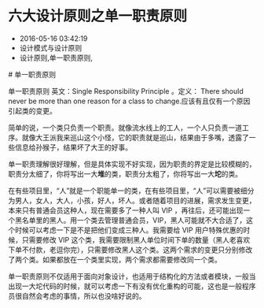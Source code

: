 # 六大设计原则之单一职责原则
- 2016-05-16 03:42:19
- 设计模式与设计原则
- 设计原则,单一职责原则,

<!--markdown--># 单一职责原则

单一职责原则 英文：Single Responsibility Principle 。定义： There should never be more than one reason for a class to change.应该有且仅有一个原因引起类的变更。


简单的说，一个类只负责一个职责。就像流水线上的工人，一个人只负责一道工序。就像大王派我来巡山这个小怪，它的职责就是巡山，结果由于多嘴，透露了一些信息给孙猴子，结果坏了大王的好事。

单一职责理解很好理解，但是具体实现不好实现，因为职责的界定是比较模糊的，职责分太细了，你将写出一大**堆**的类，职责分太粗了，你将写出一大**坨**的类。

在有些项目里，“人”就是一个职能单一的类，在有些项目里，“人”可以需要被细分为男人，女人，大人，小孩，好人，坏人。或者随着项目的进展，需求发生变更，本来只有普通会员这种人，现在需要多了一种人叫 VIP ，再往后，还可能出现一个黑名单里的黑人。用一个类去管理普通会员，VIP，黑人可能就不大合适了，这个时候可以考虑一下是不是把他们变成三种人。我需要给 VIP 用户特殊优惠的时候，只需要修改 VIP 这个类，我需要限制黑人单位时间下单的数量（黑人老喜欢下单不付款，老逗你完），只需要修改黑人这个类。这两个需求的变更只分别修改了两个类。如果都放在一个类里实现，两个需求都需要修改同一个类。

单一职责原则不仅适用于面向对象设计，也适用于结构化的方法或者模块，一般当出现一大坨代码的时候，就可以考虑一下有没有优化重构的可能，这也是一般程序员很自然会考虑的事情，所以也没啥好说的。